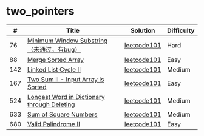 # two_pointers

| # | Title  | Solution | Difficulty |
|---| -----  | -------- | ---------- |
|76|[Minimum Window Substring （未通过，有bug）](https://leetcode-cn.com/problems/minimum-window-substring/)|[leetcode101](././minimum_window_substring)|Hard|
|88|[Merge Sorted Array](https://leetcode-cn.com/problems/merge-sorted-array/)|[leetcode101](././merge_sorted_array)|Easy|
|142|[Linked List Cycle II](https://leetcode-cn.com/problems/linked-list-cycle-ii/)|[leetcode101](././linked_list_cycle_ii/)|Medium|
|167|[Two Sum II - Input Array Is Sorted](https://leetcode-cn.com/problems/two-sum-ii-input-array-is-sorted/)|[leetcode101](././two_sum_ii_input_array_is_sorted)|Easy|
|524|[Longest Word in Dictionary through Deleting](https://leetcode-cn.com/problems/longest-word-in-dictionary-through-deleting/)|[leetcode101](././longest_word_in_dictionary_through_deleting)|Medium|
|633|[Sum of Square Numbers](https://leetcode-cn.com/problems/sum-of-square-numbers/)|[leetcode101](././sum_of_square_numbers)|Medium|
|680|[Valid Palindrome II](https://leetcode-cn.com/problems/valid-palindrome-ii/)|[leetcode101](././valid_palindrome_ii)|Easy|
